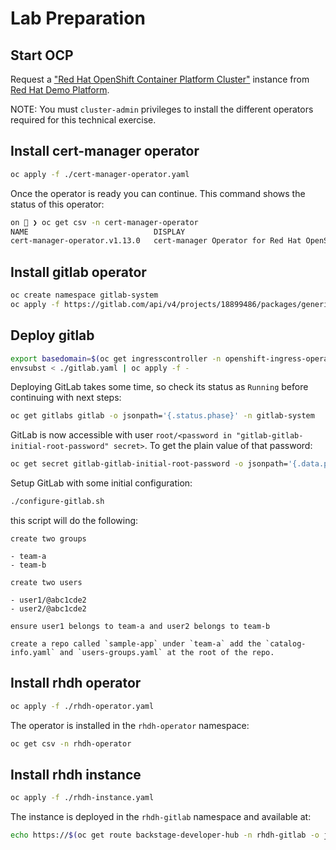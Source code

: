 # Lab Preparation

## Start OCP

Request a ["Red Hat OpenShift Container Platform Cluster"](https://demo.redhat.com/catalog?search=openshift&item=babylon-catalog-prod%2Fopenshift-cnv.ocpmulti-wksp-cnv.prod) instance from [Red Hat Demo Platform](https://demo.redhat.com/).

NOTE: You must `cluster-admin` privileges to install the different operators required for this technical exercise.

## Install cert-manager operator

```sh
oc apply -f ./cert-manager-operator.yaml
```

Once the operator is ready you can continue. This command shows the status of this operator:

```sh
on 🎩 ❯ oc get csv -n cert-manager-operator
NAME                            DISPLAY                                       VERSION   REPLACES                        PHASE
cert-manager-operator.v1.13.0   cert-manager Operator for Red Hat OpenShift   1.13.0    cert-manager-operator.v1.12.1   Succeeded
```

## Install gitlab operator

```sh
oc create namespace gitlab-system
oc apply -f https://gitlab.com/api/v4/projects/18899486/packages/generic/gitlab-operator/0.30.1/gitlab-operator-openshift-0.30.1.yaml
```

## Deploy gitlab

```sh
export basedomain=$(oc get ingresscontroller -n openshift-ingress-operator default -o jsonpath='{.status.domain}')
envsubst < ./gitlab.yaml | oc apply -f -
```

Deploying GitLab takes some time, so check its status as `Running` before continuing with next steps:

```sh
oc get gitlabs gitlab -o jsonpath='{.status.phase}' -n gitlab-system
```

GitLab is now accessible with user `root/<password in "gitlab-gitlab-initial-root-password" secret>`. To get the plain
value of that password:

```sh
oc get secret gitlab-gitlab-initial-root-password -o jsonpath='{.data.password}' -n gitlab-system | base64 -d
```

Setup GitLab with some initial configuration:

```sh
./configure-gitlab.sh
```

this script will do the following:

```
create two groups

- team-a
- team-b

create two users

- user1/@abc1cde2
- user2/@abc1cde2

ensure user1 belongs to team-a and user2 belongs to team-b

create a repo called `sample-app` under `team-a` add the `catalog-info.yaml` and `users-groups.yaml` at the root of the repo.
```

## Install rhdh operator

```sh
oc apply -f ./rhdh-operator.yaml
```

The operator is installed in the `rhdh-operator` namespace:

```sh
oc get csv -n rhdh-operator
```

## Install rhdh instance

```sh
oc apply -f ./rhdh-instance.yaml
```

The instance is deployed in the `rhdh-gitlab` namespace and available at:

```sh
echo https://$(oc get route backstage-developer-hub -n rhdh-gitlab -o jsonpath='{.spec.host}')
```
